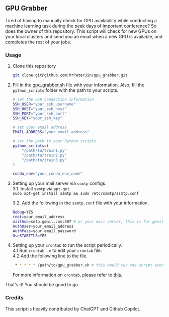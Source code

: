 ## GPU Grabber
Tired of having to manually check for GPU availability while conducting a machine learning task during the peak days of important conference? So does the owner of this repository. This script will check for new GPUs on your local clusters and send you an email when a new GPU is available, and completes the rest of your jobs.

### Usage
1. Clone this repository
   ```bash
   git clone git@github.com:MrPeterJin/gpu_grabber.git
    ```
2. Fill in the [gpu_grabber.sh](gpu_grabber.sh) file with your information. Also, fill the `python_scripts` folder with the path to your scripts.
    ```bash
    # set the SSH connection information
    SSH_USER="your_ssh_username"
    SSH_HOST="your_ssh_host"
    SSH_PORT="your_ssh_port"
    SSH_KEY="your_ssh_key"

    # set your email address
    EMAIL_ADDRESS="your_email_address"

    # set the path to your Python scripts
    python_scripts=(
        "/path/to/train1.py"
        "/path/to/train2.py"
        "/path/to/train3.py"
    )

    conda_env="your_conda_env_name"
    ```
3. Setting up your mail server via `ssmtp` configs.   
   3.1. Install `ssmtp` via `apt-get`    
   `sudo apt-get install ssmtp && sudo /etc/ssmtp/ssmtp.conf`

   3.2. Add the following in the `ssmtp.conf` file with your information.    
   ```bash
   Debug=YES
   root=your_email_address
   mailhub=smtp.gmail.com:587 # or your mail server, this is for gmail
   AuthUser=your_email_address
   AuthPass=your_email_password
   UseSTARTTLS=YES
   ```
4. Setting up your `crontab` to run the script periodically.    
   4.1 Run `crontab -e` to edit your `crontab` file.      
   4.2 Add the following line to the file.    
   ```bash
    * * * * * /path/to/gpu_grabber.sh # this would run the script every minute
    ```
   For more information on `crontab`, please refer to [this](https://www.cyberciti.biz/faq/how-do-i-add-jobs-to-cron-under-linux-or-unix-oses/).

That's it! You should be good to go.

### Credits
This script is heavily contributed by ChatGPT and Github Copilot.
